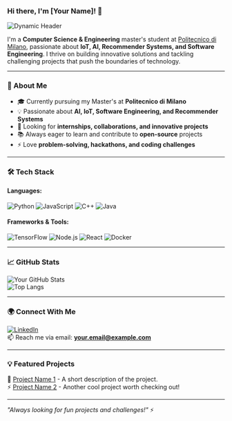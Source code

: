 ### Hi there, I'm [Your Name]! 👋  

![Dynamic Header](https://media.giphy.com/media/hvRJCLFzcasrR4ia7z/giphy.gif)

I'm a **Computer Science & Engineering** master's student at [Politecnico di Milano](https://www.polimi.it/), passionate about **IoT, AI, Recommender Systems, and Software Engineering**. I thrive on building innovative solutions and tackling challenging projects that push the boundaries of technology.  

---

### 🚀 About Me  
- 🎓 Currently pursuing my Master's at **Politecnico di Milano**  
- 💡 Passionate about **AI, IoT, Software Engineering, and Recommender Systems**  
- 💼 Looking for **internships, collaborations, and innovative projects**  
- 📚 Always eager to learn and contribute to **open-source** projects  
- ⚡ Love **problem-solving, hackathons, and coding challenges**  

---

### 🛠️ Tech Stack  

#### Languages:
![Python](https://img.shields.io/badge/Python-3776AB?style=for-the-badge&logo=python&logoColor=white)
![JavaScript](https://img.shields.io/badge/JavaScript-F7DF1E?style=for-the-badge&logo=javascript&logoColor=black)
![C++](https://img.shields.io/badge/C%2B%2B-00599C?style=for-the-badge&logo=c%2B%2B&logoColor=white)
![Java](https://img.shields.io/badge/Java-ED8B00?style=for-the-badge&logo=java&logoColor=white)

#### Frameworks & Tools:
![TensorFlow](https://img.shields.io/badge/TensorFlow-FF6F00?style=for-the-badge&logo=tensorflow&logoColor=white)
![Node.js](https://img.shields.io/badge/Node.js-339933?style=for-the-badge&logo=nodedotjs&logoColor=white)
![React](https://img.shields.io/badge/React-61DAFB?style=for-the-badge&logo=react&logoColor=black)
![Docker](https://img.shields.io/badge/Docker-2496ED?style=for-the-badge&logo=docker&logoColor=white)

---

### 📈 GitHub Stats  
![Your GitHub Stats](https://github-readme-stats.vercel.app/api?username=your-username&show_icons=true&theme=radical)  
![Top Langs](https://github-readme-stats.vercel.app/api/top-langs/?username=your-username&layout=compact&theme=radical)  

---

### 🌍 Connect With Me  
[![LinkedIn](https://img.shields.io/badge/LinkedIn-0A66C2?style=for-the-badge&logo=linkedin&logoColor=white)](https://www.linkedin.com/in/your-profile/)  
📫 Reach me via email: **your.email@example.com**  

---

### 💡 Featured Projects  
🚀 [Project Name 1](https://github.com/your-username/project1) - A short description of the project.  
⚡ [Project Name 2](https://github.com/your-username/project2) - Another cool project worth checking out!  

---

_"Always looking for fun projects and challenges!"_ ⚡
